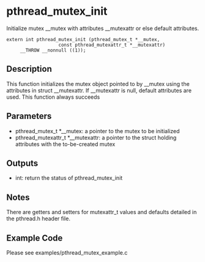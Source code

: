 # pthread_mutex_init
Initialize mutex __mutex with attributes __mutexattr or else default attributes.

```
extern int pthread_mutex_init (pthread_mutex_t *__mutex,
			       const pthread_mutexattr_t *__mutexattr)
     __THROW __nonnull ((1));
```

## Description
This function initializes the mutex object pointed to by __mutex using the attributes in struct __mutexattr. If __mutexattr is null, default attributes are used. This function always succeeds

## Parameters
* pthread_mutex_t *__mutex: a pointer to the mutex to be initialized
* pthread_mutexattr_t *__mutexattr: a pointer to the struct holding attributes with the to-be-created mutex

## Outputs
* int: return the status of pthread_mutex_init 

## Notes
There are getters and setters for mutexattr_t values and defaults detailed in the pthread.h header file.

## Example Code
Please see examples/pthread_mutex_example.c 
